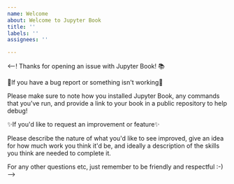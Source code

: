 ```yaml
---
name: Welcome
about: Welcome to Jupyter Book
title: ''
labels: ''
assignees: ''

---
```


<--!
Thanks for opening an issue with Jupyter Book! 📚

🐛If you have a bug report or something isn't working🐛

   Please make sure to note how you installed Jupyter Book,
   any commands that you've run, and provide a link to your
   book in a public repository to help debug!

✨If you'd like to request an improvement or feature✨
   
   Please describe the nature of what you'd like to see improved,
   give an idea for how much work you think it'd be, and ideally 
   a description of the skills you think are needed to complete it.

For any other questions etc, just remember to be friendly and respectful :-)
-->
